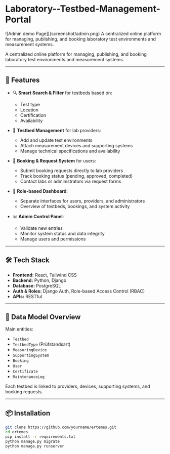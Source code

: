 # Laboratory--Testbed-Management-Portal
![Admin demo Page][(screenshot/admin.png)
A centralized online platform for managing, publishing, and booking laboratory test environments and measurement systems.

A centralized online platform for managing, publishing, and booking laboratory test environments and measurement systems.

---

## 🚀 Features

- 🔍 **Smart Search & Filter** for testbeds based on:
  - Test type
  - Location
  - Certification
  - Availability

- 🧪 **Testbed Management** for lab providers:
  - Add and update test environments
  - Attach measurement devices and supporting systems
  - Manage technical specifications and availability

- 📩 **Booking & Request System** for users:
  - Submit booking requests directly to lab providers
  - Track booking status (pending, approved, completed)
  - Contact labs or administrators via request forms

- 👥 **Role-based Dashboard**:
  - Separate interfaces for users, providers, and administrators
  - Overview of testbeds, bookings, and system activity

- 📊 **Admin Control Panel**:
  - Validate new entries
  - Monitor system status and data integrity
  - Manage users and permissions

---

## 🛠️ Tech Stack

- **Frontend:** React, Tailwind CSS
- **Backend:** Python, Django
- **Database:** PostgreSQL
- **Auth & Roles:** Django Auth, Role-based Access Control (RBAC)
- **APIs:** RESTful

---

## 🧱 Data Model Overview

Main entities:

- `Testbed`
- `TestbedType` (Prüfstandsart)
- `MeasuringDevice`
- `SupportingSystem`
- `Booking`
- `User`
- `Certificate`
- `MaintenanceLog`

Each testbed is linked to providers, devices, supporting systems, and booking requests.

---

## 📦 Installation

```bash
git clone https://github.com/yourname/ertemes.git
cd ertemes
pip install -r requirements.txt
python manage.py migrate
python manage.py runserver
